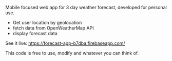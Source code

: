 Mobile focused web app for 3 day weather forecast, developed for personal use.

- Get user location by geolocation
- fetch data from OpenWeatherMap API
- display forecast data

See it live: https://forecast-app-b7dba.firebaseapp.com/

This code is free to use, modify and whatever you can think of.

